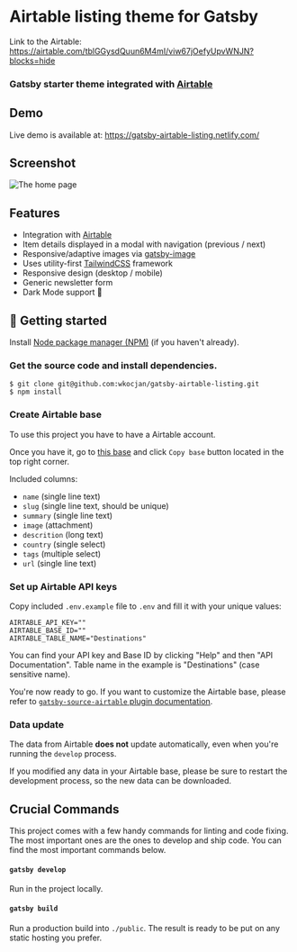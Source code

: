 # Airtable listing theme for Gatsby

Link to the Airtable: https://airtable.com/tblGGysdQuun6M4mI/viw67jOefyUpvWNJN?blocks=hide

### Gatsby starter theme integrated with [Airtable](https://airtable.com/)

## Demo

Live demo is available at: https://gatsby-airtable-listing.netlify.com/

## Screenshot

![The home page](screenshot.png?raw=true)

## Features

- Integration with [Airtable](https://airtable.com/)
- Item details displayed in a modal with navigation (previous / next)
- Responsive/adaptive images via [gatsby-image](https://www.gatsbyjs.org/packages/gatsby-image/)
- Uses utility-first [TailwindCSS](https://tailwindcss.com/) framework
- Responsive design (desktop / mobile)
- Generic newsletter form
- Dark Mode support 🌙

## 🚀 Getting started

Install [Node package manager (NPM)](https://nodejs.org/) (if you haven't already).

### Get the source code and install dependencies.

```
$ git clone git@github.com:wkocjan/gatsby-airtable-listing.git
$ npm install
```

### Create Airtable base

To use this project you have to have a Airtable account.

Once you have it, go to [this base](https://airtable.com/shrlYuICEwEdAUir3) and click `Copy base` button located in the top right corner.

Included columns:

- `name` (single line text)
- `slug` (single line text, should be unique)
- `summary` (single line text)
- `image` (attachment)
- `descrition` (long text)
- `country` (single select)
- `tags` (multiple select)
- `url` (single line text)

### Set up Airtable API keys

Copy included `.env.example` file to `.env` and fill it with your unique values:

```
AIRTABLE_API_KEY=""
AIRTABLE_BASE_ID=""
AIRTABLE_TABLE_NAME="Destinations"
```

You can find your API key and Base ID by clicking "Help" and then "API Documentation". Table name in the example is "Destinations" (case sensitive name).

You're now ready to go. If you want to customize the Airtable base, please refer to [`gatsby-source-airtable` plugin documentation](https://www.gatsbyjs.org/packages/gatsby-source-airtable/).

### Data update

The data from Airtable **does not** update automatically, even when you're running the `develop` process.

If you modified any data in your Airtable base, please be sure to restart the development process, so the new data can be downloaded.

## Crucial Commands

This project comes with a few handy commands for linting and code fixing. The most important ones are the ones to develop and ship code. You can find the most important commands below.

#### `gatsby develop`

Run in the project locally.

#### `gatsby build`

Run a production build into `./public`. The result is ready to be put on any static hosting you prefer.
